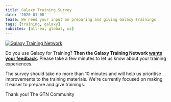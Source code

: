 ```yaml
---
title: Galaxy Training Survey
date: '2020-01-08'
tease: We need your input on preparing and giving Galaxy Trainings
tags: [training, galaxy]
subsites: [all-eu, global, us]
---
```


[<img class="float-right" src="/images/galaxy-logos/GTNLogoTrans1000.png" alt="Galaxy Training Network"  style="max-width: 15rem;" />](https://training.galaxyproject.org/)


Do you use Galaxy for Training? **Then the Galaxy Training Network [wants your feedback](https://forms.gle/Uc8Qs23TsVcAYfCD8).**  Please take a few minutes to let us know about your training experiences.

The survey should take no more than 10 minutes and will help us prioritise improvements to the training materials. We're currently focused on making it eaiser to prepare and give trainings.

Thank you!
The GTN Community
